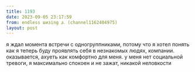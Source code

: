 ```yaml
---
title: 1193
date: 2023-09-05 23:17:59
from: endless шизing ⍼ (channel1162404975)
layout: post
---
```


я ждал момента встречи с одногруппниками, потому что я хотел понять как я теперь буду проявлять себя в незнакомых людях, компании. оказывается, ахуеть как комфортно для меня. у меня нет социальной тревоги, я максимально спокоен и не зажат, никакой неловкости
